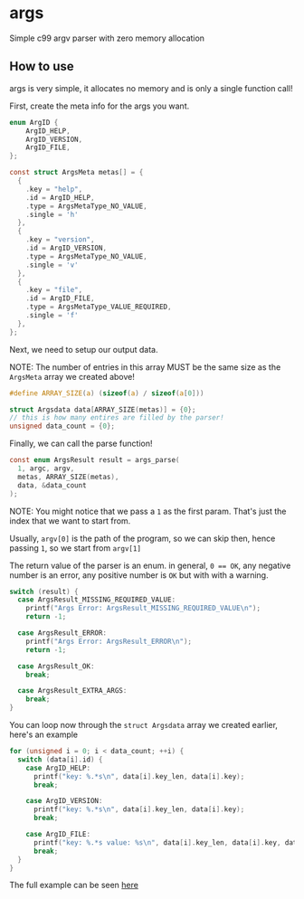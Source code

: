 # args

Simple c99 argv parser with zero memory allocation

## How to use

args is very simple, it allocates no memory and is only a single function call!

First, create the meta info for the args you want.

```c
enum ArgID {
	ArgID_HELP,
	ArgID_VERSION,
	ArgID_FILE,
};

const struct ArgsMeta metas[] = {
  {
    .key = "help",
    .id = ArgID_HELP,
    .type = ArgsMetaType_NO_VALUE,
    .single = 'h'
  },
  {
    .key = "version",
    .id = ArgID_VERSION,
    .type = ArgsMetaType_NO_VALUE,
    .single = 'v'
  },
  {
    .key = "file",
    .id = ArgID_FILE,
    .type = ArgsMetaType_VALUE_REQUIRED,
    .single = 'f'
  },
};
```

Next, we need to setup our output data.

NOTE: The number of entries in this array MUST be the same size as the `ArgsMeta` array we created above!

```c
#define ARRAY_SIZE(a) (sizeof(a) / sizeof(a[0]))

struct Argsdata data[ARRAY_SIZE(metas)] = {0};
// this is how many entires are filled by the parser!
unsigned data_count = {0};
```

Finally, we can call the parse function!

```c
const enum ArgsResult result = args_parse(
  1, argc, argv,
  metas, ARRAY_SIZE(metas),
  data, &data_count
);
```

NOTE: You might notice that we pass a `1` as the first param. That's just the index that we want to start from.

Usually, `argv[0]` is the path of the program, so we can skip then, hence passing `1`, so we start from `argv[1]`

The return value of the parser is an enum. in general, `0 == OK`, any negative number is an error, any positive number is `OK` but with with a warning.

```c
switch (result) {
  case ArgsResult_MISSING_REQUIRED_VALUE:
    printf("Args Error: ArgsResult_MISSING_REQUIRED_VALUE\n");
    return -1;

  case ArgsResult_ERROR:
    printf("Args Error: ArgsResult_ERROR\n");
    return -1;

  case ArgsResult_OK:
    break;

  case ArgsResult_EXTRA_ARGS:
    break;
}
```

You can loop now through the `struct Argsdata` array we created earlier, here's an example

```c
for (unsigned i = 0; i < data_count; ++i) {
  switch (data[i].id) {
    case ArgID_HELP:
      printf("key: %.*s\n", data[i].key_len, data[i].key);
      break;

    case ArgID_VERSION:
      printf("key: %.*s\n", data[i].key_len, data[i].key);
      break;

    case ArgID_FILE:
      printf("key: %.*s value: %s\n", data[i].key_len, data[i].key, data[i].value);
      break;
  }
}
```

The full example can be seen [here](https://github.com/ITotalJustice/args/blob/master/examples/basic.c)
